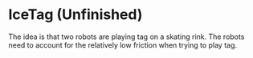 # IceTag (Unfinished)

The idea is that two robots are playing tag on a skating rink.  The robots need to account for the relatively low friction when trying to play tag.
